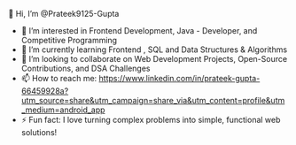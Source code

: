 👋 Hi, I’m @Prateek9125-Gupta  
- 👀 I’m interested in Frontend Development, Java - Developer, and Competitive Programming
- 🌱 I’m currently learning Frontend , SQL  and Data Structures & Algorithms 
- 💞️ I’m looking to collaborate on Web Development Projects, Open-Source Contributions, and DSA Challenges
- 📫 How to reach me: https://www.linkedin.com/in/prateek-gupta-66459928a?utm_source=share&utm_campaign=share_via&utm_content=profile&utm_medium=android_app
- ⚡ Fun fact: I love turning complex problems into simple, functional web solutions!


<!---
Prateek9125-Gupta/Prateek9125-Gupta is a ✨ special ✨ repository because its `README.md` (this file) appears on your GitHub profile.
You can click the Preview link to take a look at your changes.
--->
